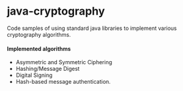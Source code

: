 # java-cryptography
Code samples of using standard java libraries to implement various cryptography algorithms.

#### Implemented algorithms
* Asymmetric and Symmetric Ciphering
* Hashing/Message Digest
* Digital Signing
* Hash-based message authentication.
